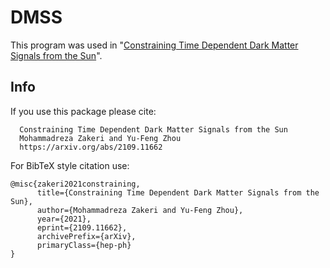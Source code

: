# DMSS
This program was used in "[Constraining Time Dependent Dark Matter Signals from the Sun](https://arxiv.org/abs/2109.11662)".

## Info 

<!--   *Constraining Time Dependent Dark Matter Signals from the Sun*\
  Mohammadreza Zakeri and Yu-Feng Zhou\
  https://arxiv.org/abs/2109.11662 -->


If you use this package please cite:
```
  Constraining Time Dependent Dark Matter Signals from the Sun
  Mohammadreza Zakeri and Yu-Feng Zhou
  https://arxiv.org/abs/2109.11662
```

For BibTeX style citation use:
```
@misc{zakeri2021constraining,
      title={Constraining Time Dependent Dark Matter Signals from the Sun}, 
      author={Mohammadreza Zakeri and Yu-Feng Zhou},
      year={2021},
      eprint={2109.11662},
      archivePrefix={arXiv},
      primaryClass={hep-ph}
}
```
